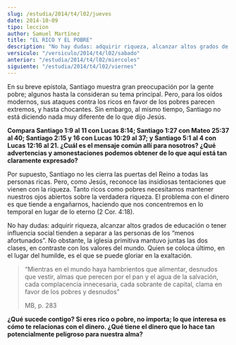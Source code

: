 ```yaml
---
slug: /estudia/2014/t4/l02/jueves
date: 2014-10-09
tipo: leccion
author: Samuel Martínez
title: "EL RICO Y EL POBRE"
description: "No hay dudas: adquirir riqueza, alcanzar altos grados de educación o tener influencia social tienden a separar a las personas de los “menos afortunados”. No obstante, la iglesia primitiva mantuvo juntas las dos clases, en contraste con los valores del mundo. Quien se coloca último, en el lugar del humilde, es el que se puede gloriar en la exaltación."
versiculo: "/versiculo/2014/t4/l02/sabado"
anterior: "/estudia/2014/t4/l02/miercoles"
siguiente: "/estudia/2014/t4/l02/viernes"
---
```


En su breve epístola, Santiago muestra gran preocupación por la gente pobre; algunos hasta la consideran su tema principal. Pero, para los oídos modernos, sus ataques contra los ricos en favor de los pobres parecen extremos, y hasta chocantes. Sin embargo, al mismo tiempo, Santiago no está diciendo nada muy diferente de lo que dijo Jesús.

**Compara Santiago 1:9 al 11 con Lucas 8:14; Santiago 1:27 con Mateo 25:37 al 40; Santiago 2:15 y 16 con Lucas 10:29 al 37; y Santiago 5:1 al 4 con Lucas 12:16 al 21. ¿Cuál es el mensaje común allí para nosotros? ¿Qué advertencias y amonestaciones podemos obtener de lo que aquí está tan claramente expresado?**

Por supuesto, Santiago no les cierra las puertas del Reino a todas las personas ricas. Pero, como Jesús, reconoce las insidiosas tentaciones que vienen con la riqueza. Tanto ricos como pobres necesitamos mantener nuestros ojos abiertos sobre la verdadera riqueza. El problema con el dinero es que tiende a engañarnos, haciendo que nos concentremos en lo temporal en lugar de lo eterno (2 Cor. 4:18).

No hay dudas: adquirir riqueza, alcanzar altos grados de educación o tener influencia social tienden a separar a las personas de los “menos afortunados”. No obstante, la iglesia primitiva mantuvo juntas las dos clases, en contraste con los valores del mundo. Quien se coloca último, en el lugar del humilde, es el que se puede gloriar en la exaltación.

> “Mientras en el mundo haya hambrientos que alimentar, desnudos que vestir, almas que perecen por el pan y el agua de la salvación, cada complacencia innecesaria, cada sobrante de capital, clama en favor de los pobres y desnudos”
>
> MB, p. 283

**¿Qué sucede contigo? Si eres rico o pobre, no importa; lo que interesa es cómo te relacionas con el dinero. ¿Qué tiene el dinero que lo hace tan potencialmente peligroso para nuestra alma?**
